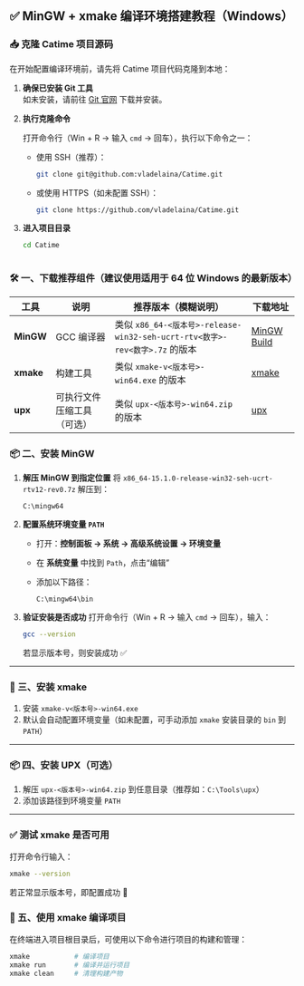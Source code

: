 <!--
title: 编译 Catime 指南：从源码构建项目
date: 2025-05-13
description: 本文详细介绍了如何从源代码编译 Catime，包括环境配置、依赖安装、构建流程与常见问题排查。
thumbnail: blogs/Images/catime.webp
tags: [Catime, 编译指南, 构建流程, 开发者文档]
-->



## ✅ MinGW + xmake 编译环境搭建教程（Windows）




### 📥 克隆 Catime 项目源码

在开始配置编译环境前，请先将 Catime 项目代码克隆到本地：

1. **确保已安装 Git 工具**  
   如未安装，请前往 [Git 官网](https://git-scm.com/downloads) 下载并安装。

2. **执行克隆命令**

   打开命令行（Win + R → 输入 `cmd` → 回车），执行以下命令之一：

   - 使用 SSH（推荐）：

     ```bash
     git clone git@github.com:vladelaina/Catime.git
     ```

   - 或使用 HTTPS（如未配置 SSH）：

     ```bash
     git clone https://github.com/vladelaina/Catime.git
     ```

3. **进入项目目录**

   ```bash
   cd Catime



### 🛠 一、下载推荐组件（建议使用适用于 64 位 Windows 的最新版本）

| 工具      | 说明                       | 推荐版本（模糊说明）                                         | 下载地址                                                     |
| --------- | -------------------------- | ------------------------------------------------------------ | ------------------------------------------------------------ |
| **MinGW** | GCC 编译器                 | 类似 `x86_64-<版本号>-release-win32-seh-ucrt-rtv<数字>-rev<数字>.7z` 的版本 | [MinGW Build](https://github.com/niXman/mingw-builds-binaries/releases/latest) |
| **xmake** | 构建工具                   | 类似 `xmake-v<版本号>-win64.exe` 的版本                      | [xmake](https://github.com/xmake-io/xmake/releases/latest)   |
| **upx**   | 可执行文件压缩工具（可选） | 类似 `upx-<版本号>-win64.zip` 的版本                         | [upx](https://github.com/upx/upx/releases/latest)            |



### 📦 二、安装 MinGW

1. **解压 MinGW 到指定位置**
    将 `x86_64-15.1.0-release-win32-seh-ucrt-rtv12-rev0.7z` 解压到：

   ```
   C:\mingw64
   ```

2. **配置系统环境变量 `PATH`**

   - 打开：**控制面板 → 系统 → 高级系统设置 → 环境变量**

   - 在 **系统变量** 中找到 `Path`，点击“编辑”

   - 添加以下路径：

     ```
     C:\mingw64\bin
     ```

3. **验证安装是否成功**
    打开命令行（Win + R → 输入 `cmd` → 回车），输入：

   ```bash
   gcc --version
   ```

   若显示版本号，则安装成功 ✅

------

### 🔧 三、安装 xmake

1. 安装  `xmake-v<版本号>-win64.exe` 
2. 默认会自动配置环境变量（如未配置，可手动添加 `xmake` 安装目录的 `bin` 到 `PATH`）

------

### 📦 四、安装 UPX（可选）

1. 解压 `upx-<版本号>-win64.zip` 到任意目录（推荐如：`C:\Tools\upx`）
2. 添加该路径到环境变量 `PATH`

------

### ✅ 测试 xmake 是否可用

打开命令行输入：

```bash
xmake --version
```

若正常显示版本号，即配置成功 🎉




### 🚀 五、使用 xmake 编译项目

在终端进入项目根目录后，可使用以下命令进行项目的构建和管理：

```bash
xmake           # 编译项目
xmake run       # 编译并运行项目
xmake clean     # 清理构建产物
```





